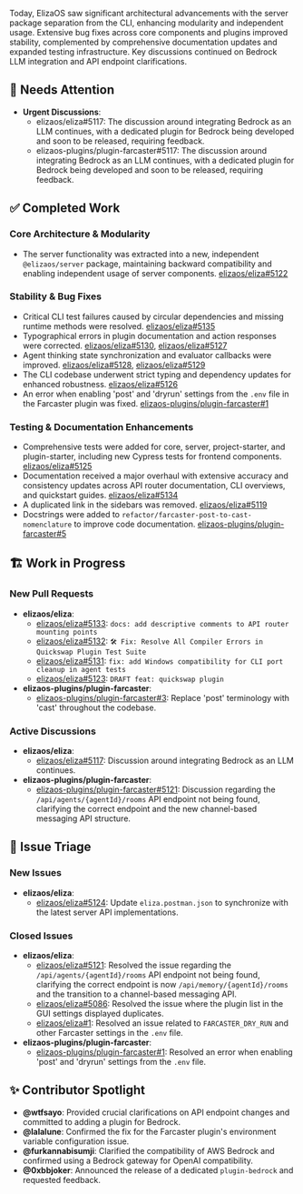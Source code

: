 Today, ElizaOS saw significant architectural advancements with the server package separation from the CLI, enhancing modularity and independent usage. Extensive bug fixes across core components and plugins improved stability, complemented by comprehensive documentation updates and expanded testing infrastructure. Key discussions continued on Bedrock LLM integration and API endpoint clarifications.

## 🚨 Needs Attention 
- **Urgent Discussions**:
    - elizaos/eliza#5117: The discussion around integrating Bedrock as an LLM continues, with a dedicated plugin for Bedrock being developed and soon to be released, requiring feedback.
    - elizaos-plugins/plugin-farcaster#5117: The discussion around integrating Bedrock as an LLM continues, with a dedicated plugin for Bedrock being developed and soon to be released, requiring feedback.

## ✅ Completed Work
### Core Architecture & Modularity
- The server functionality was extracted into a new, independent `@elizaos/server` package, maintaining backward compatibility and enabling independent usage of server components. [elizaos/eliza#5122](https://github.com/elizaos/eliza/pull/5122)

### Stability & Bug Fixes
- Critical CLI test failures caused by circular dependencies and missing runtime methods were resolved. [elizaos/eliza#5135](https://github.com/elizaos/eliza/pull/5135)
- Typographical errors in plugin documentation and action responses were corrected. [elizaos/eliza#5130](https://github.com/elizaos/eliza/pull/5130), [elizaos/eliza#5127](https://github.com/elizaos/eliza/pull/5127)
- Agent thinking state synchronization and evaluator callbacks were improved. [elizaos/eliza#5128](https://github.com/elizaos/eliza/pull/5128), [elizaos/eliza#5129](https://github.com/elizaos/eliza/pull/5129)
- The CLI codebase underwent strict typing and dependency updates for enhanced robustness. [elizaos/eliza#5126](https://github.com/elizaos/eliza/pull/5126)
- An error when enabling 'post' and 'dryrun' settings from the `.env` file in the Farcaster plugin was fixed. [elizaos-plugins/plugin-farcaster#1](https://github.com/elizaos-plugins/plugin-farcaster/issues/1)

### Testing & Documentation Enhancements
- Comprehensive tests were added for core, server, project-starter, and plugin-starter, including new Cypress tests for frontend components. [elizaos/eliza#5125](https://github.com/elizaos/eliza/pull/5125)
- Documentation received a major overhaul with extensive accuracy and consistency updates across API router documentation, CLI overviews, and quickstart guides. [elizaos/eliza#5134](https://github.com/elizaos/eliza/pull/5134)
- A duplicated link in the sidebars was removed. [elizaos/eliza#5119](https://github.com/elizaos/eliza/pull/5119)
- Docstrings were added to `refactor/farcaster-post-to-cast-nomenclature` to improve code documentation. [elizaos-plugins/plugin-farcaster#5](https://github.com/elizaos-plugins/plugin-farcaster/pull/5)

## 🏗️ Work in Progress
### New Pull Requests
- **elizaos/eliza**:
    - [elizaos/eliza#5133](https://github.com/elizaos/eliza/pull/5133): `docs: add descriptive comments to API router mounting points`
    - [elizaos/eliza#5132](https://github.com/elizaos/eliza/pull/5132): `🛠️ Fix: Resolve All Compiler Errors in Quickswap Plugin Test Suite`
    - [elizaos/eliza#5131](https://github.com/elizaos/eliza/pull/5131): `fix: add Windows compatibility for CLI port cleanup in agent tests`
    - [elizaos/eliza#5123](https://github.com/elizaos/eliza/pull/5123): `DRAFT feat: quickswap plugin`
- **elizaos-plugins/plugin-farcaster**:
    - [elizaos-plugins/plugin-farcaster#3](https://github.com/elizaos-plugins/plugin-farcaster/pull/3): Replace 'post' terminology with 'cast' throughout the codebase.

### Active Discussions
- **elizaos/eliza**:
    - [elizaos/eliza#5117](https://github.com/elizaos/eliza/issues/5117): Discussion around integrating Bedrock as an LLM continues.
- **elizaos-plugins/plugin-farcaster**:
    - [elizaos-plugins/plugin-farcaster#5121](https://github.com/elizaos-plugins/plugin-farcaster/issues/5121): Discussion regarding the `/api/agents/{agentId}/rooms` API endpoint not being found, clarifying the correct endpoint and the new channel-based messaging API structure.

## 🐞 Issue Triage
### New Issues
- **elizaos/eliza**:
    - [elizaos/eliza#5124](https://github.com/elizaos/eliza/issues/5124): Update `eliza.postman.json` to synchronize with the latest server API implementations.

### Closed Issues
- **elizaos/eliza**:
    - [elizaos/eliza#5121](https://github.com/elizaos/eliza/issues/5121): Resolved the issue regarding the `/api/agents/{agentId}/rooms` API endpoint not being found, clarifying the correct endpoint is now `/api/memory/{agentId}/rooms` and the transition to a channel-based messaging API.
    - [elizaos/eliza#5086](https://github.com/elizaos/eliza/issues/5086): Resolved the issue where the plugin list in the GUI settings displayed duplicates.
    - [elizaos/eliza#1](https://github.com/elizaos/eliza/issues/1): Resolved an issue related to `FARCASTER_DRY_RUN` and other Farcaster settings in the `.env` file.
- **elizaos-plugins/plugin-farcaster**:
    - [elizaos-plugins/plugin-farcaster#1](https://github.com/elizaos-plugins/plugin-farcaster/issues/1): Resolved an error when enabling 'post' and 'dryrun' settings from the `.env` file.

## ✨ Contributor Spotlight
- **@wtfsayo**: Provided crucial clarifications on API endpoint changes and committed to adding a plugin for Bedrock.
- **@lalalune**: Confirmed the fix for the Farcaster plugin's environment variable configuration issue.
- **@furkannabisumji**: Clarified the compatibility of AWS Bedrock and confirmed using a Bedrock gateway for OpenAI compatibility.
- **@0xbbjoker**: Announced the release of a dedicated `plugin-bedrock` and requested feedback.